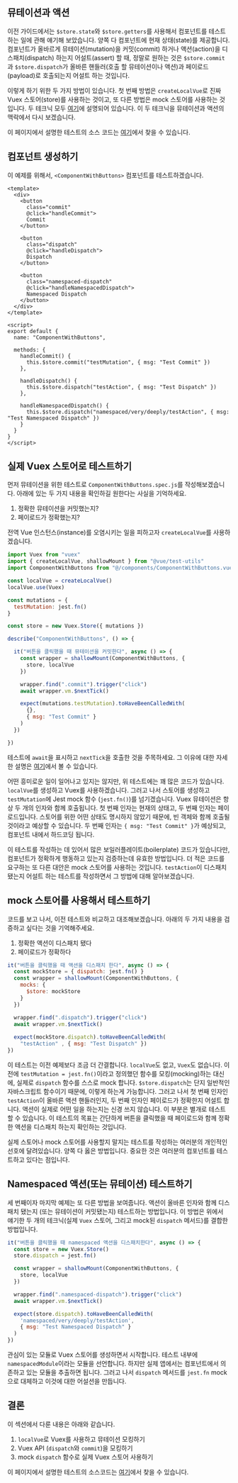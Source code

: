 ## 뮤테이션과 액션

이전 가이드에서는 `$store.state`와 `$store.getters`를 사용해서 컴포넌트를 테스트하는 일에 관해 얘기해 보았습니다. 양쪽 다 컴포넌트에 현재 상태(state)를 제공합니다. 컴포넌트가 올바르게 뮤테이션(mutation)을 커밋(commit) 하거나 액션(action)을 디스패치(dispatch) 하는지 어설트(assert) 할 때, 정말로 원하는 것은 `$store.commit`과 `$store.dispatch`가 올바른 핸들러(호출 할 뮤테이션이나 액션)과 페이로드(payload)로 호출되는지 어설트 하는 것입니다.

이렇게 하기 위한 두 가지 방법이 있습니다. 첫 번째 방법은 `createLocalVue`로 진짜 Vuex 스토어(store)를 사용하는 것이고, 또 다른 방법은 mock 스토어를 사용하는 것입니다. 두 테크닉 모두 [여기](https://lmiller1990.github.io/vue-testing-handbook/vuex-in-components.html)에 설명되어 있습니다. 이 두 테크닉을 뮤테이션과 액션의 맥락에서 다시 보겠습니다.

이 페이지에서 설명한 테스트의 소스 코드는 [여기](https://github.com/lmiller1990/vue-testing-handbook/tree/master/demo-app/tests/unit/ComponentWithButtons.spec.js)에서 찾을 수 있습니다.

## 컴포넌트 생성하기

이 예제를 위해서, `<ComponentWithButtons>` 컴포넌트를 테스트하겠습니다.

```vue
<template>
  <div>
    <button 
      class="commit" 
      @click="handleCommit">
      Commit
    </button>

    <button 
      class="dispatch" 
      @click="handleDispatch">
      Dispatch
    </button>

    <button 
      class="namespaced-dispatch" 
      @click="handleNamespacedDispatch">
      Namespaced Dispatch
    </button>
  </div>
</template>

<script>
export default {
  name: "ComponentWithButtons",

  methods: {
    handleCommit() {
      this.$store.commit("testMutation", { msg: "Test Commit" })
    },

    handleDispatch() {
      this.$store.dispatch("testAction", { msg: "Test Dispatch" })
    },

    handleNamespacedDispatch() {
      this.$store.dispatch("namespaced/very/deeply/testAction", { msg: "Test Namespaced Dispatch" })
    }
  }
}
</script>
```

## 실제 Vuex 스토어로 테스트하기

먼저 뮤테이션을 위한 테스트로 `ComponentWithButtons.spec.js`를 작성해보겠습니다. 아래에 있는 두 가지 내용을 확인하길 원한다는 사실을 기억하세요.

1. 정확한 뮤테이션을 커밋했는지?
2. 페이로드가 정확했는지?

전역 Vue 인스턴스(instance)를 오염시키는 일을 피하고자 `createLocalVue`를 사용하겠습니다.

```js
import Vuex from "vuex"
import { createLocalVue, shallowMount } from "@vue/test-utils"
import ComponentWithButtons from "@/components/ComponentWithButtons.vue"

const localVue = createLocalVue()
localVue.use(Vuex)

const mutations = {
  testMutation: jest.fn()
}

const store = new Vuex.Store({ mutations })

describe("ComponentWithButtons", () => {

  it("버튼을 클릭했을 때 뮤테이션을 커밋한다", async () => {
    const wrapper = shallowMount(ComponentWithButtons, {
      store, localVue
    })

    wrapper.find(".commit").trigger("click")
    await wrapper.vm.$nextTick()    

    expect(mutations.testMutation).toHaveBeenCalledWith(
      {},
      { msg: "Test Commit" }
    )
  })

})
```

테스트에 `await`을 표시하고 `nextTick`을 호출한 것을 주목하세요. 그 이유에 대한 자세한 설명은 [여기](https://lmiller1990.github.io/vue-testing-handbook/simulating-user-input.html#writing-the-test)에서 볼 수 있습니다.

어떤 흥미로운 일이 일어나고 있지는 않지만, 위 테스트에는 꽤 많은 코드가 있습니다. `localVue`를 생성하고 Vuex를 사용하겠습니다. 그러고 나서 스토어를 생성하고 `testMutation`에 Jest mock 함수 (`jest.fn()`)를 넘기겠습니다. Vuex 뮤테이션은 항상 두 개의 인자와 함께 호출됩니다. 첫 번째 인자는 현재의 상태고, 두 번째 인자는 페이로드입니다. 스토어를 위한 어떤 상태도 명시하지 않았기 때문에, 빈 객체와 함께 호출될 것이라고 예상할 수 있습니다. 두 번째 인자는 `{ msg: "Test Commit" }`가 예상되고, 컴포넌트 내에서 하드코딩 됩니다.

이 테스트를 작성하는 데 있어서 많은 보일러플레이트(boilerplate) 코드가 있습니다만, 컴포넌트가 정확하게 행동하고 있는지 검증하는데 유효한 방법입니다. 더 적은 코드를 요구하는 또 다른 대안은 mock 스토어를 사용하는 것입니다. `testAction`이 디스패치 됐는지 어설트 하는 테스트를 작성하면서 그 방법에 대해 알아보겠습니다.

## mock 스토어를 사용해서 테스트하기

코드를 보고 나서, 이전 테스트와 비교하고 대조해보겠습니다. 아래의 두 가지 내용을 검증하고 싶다는 것을 기억해주세요.

1. 정확한 액션이 디스패치 됐다
2. 페이로드가 정확하다

```js
it("버튼을 클릭했을 때 액션을 디스패치 한다", async () => {
  const mockStore = { dispatch: jest.fn() }
  const wrapper = shallowMount(ComponentWithButtons, {
    mocks: {
      $store: mockStore 
    }
  })

  wrapper.find(".dispatch").trigger("click")
  await wrapper.vm.$nextTick()
  
  expect(mockStore.dispatch).toHaveBeenCalledWith(
    "testAction" , { msg: "Test Dispatch" })
})
```

이 테스트는 이전 예제보다 조금 더 간결합니다. `localVue`도 없고, `Vuex`도 없습니다. 이전에 `testMutation = jest.fn()`이라고 정의했던 함수를 모킹(mocking)하는 대신에, 실제로 `dispatch` 함수를 스스로 mock 합니다. `$store.dispatch`는 단지 일반적인 자바스크립트 함수이기 때문에, 이렇게 하는게 가능합니다. 그러고 나서 첫 번째 인자인 `testAction`이 올바른 액션 핸들러인지, 두 번째 인자인 페이로드가 정확한지 어설트 합니다. 액션이 실제로 어떤 일을 하는지는 신경 쓰지 않습니다. 이 부분은 별개로 테스트할 수 있습니다. 이 테스트의 목표는 간단하게 버튼을 클릭했을 때 페이로드와 함께 정확한 액션을 디스패치 하는지 확인하는 것입니다.

실제 스토어나 mock 스토어를 사용할지 말지는 테스트를 작성하는 여러분의 개인적인 선호에 달려있습니다. 양쪽 다 옳은 방법입니다. 중요한 것은 여러분의 컴포넌트를 테스트하고 있다는 점입니다.

## Namespaced 액션(또는 뮤테이션) 테스트하기

세 번째이자 마지막 예제는 또 다른 방법을 보여줍니다. 액션이 올바른 인자와 함께 디스패치 됐는지 (또는 뮤테이션이 커밋됐는지) 테스트하는 방법입니다. 이 방법은 위에서 얘기한 두 개의 테크닉(실제 `Vuex` 스토어, 그리고 mock된 `dispatch` 메서드)를 결합한 방법입니다.


```js
it("버튼을 클릭했을 때 namespaced 액션을 디스패치한다", async () => {
  const store = new Vuex.Store()
  store.dispatch = jest.fn()

  const wrapper = shallowMount(ComponentWithButtons, {
    store, localVue
  })

  wrapper.find(".namespaced-dispatch").trigger("click")
  await wrapper.vm.$nextTick()

  expect(store.dispatch).toHaveBeenCalledWith(
    'namespaced/very/deeply/testAction',
    { msg: "Test Namespaced Dispatch" }
  )
})
```

관심이 있는 모듈로 Vuex 스토어를 생성하면서 시작합니다. 테스트 내부에 `namespacedModule`이라는 모듈을 선언합니다. 하지만 실제 앱에서는 컴포넌트에서 의존하고 있는 모듈을 추출하면 됩니다. 그러고 나서 `dispatch` 메서드를 `jest.fn` mock으로 대체하고 이것에 대한 어설션을 만듭니다.

## 결론

이 섹션에서 다룬 내용은 아래와 같습니다.

1. `localVue`로 Vuex를 사용하고 뮤테이션 모킹하기
2. Vuex API (`dispatch`와 `commit`)을 모킹하기
3. mock `dispatch` 함수로 실제 Vuex 스토어 사용하기

이 페이지에서 설명한 테스트의 소스코드는 [여기](https://github.com/lmiller1990/vue-testing-handbook/tree/master/demo-app/tests/unit/ComponentWithButtons.spec.js)에서 찾을 수 있습니다.
